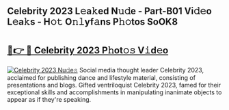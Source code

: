 ## Celebrity 2023 L𝚎a𝚔ed N𝚞𝚍e - Part-B01 Vi𝚍𝚎o L𝚎a𝚔s - H𝚘𝚝 O𝚗𝚕yf𝚊ns P𝚑𝚘tos SoOK8

# <h2><a href="http://kf806p.oniu.top/?m=Celebrity+2023">🔗👉 🔴 Celebrity 2023 P𝚑ot𝚘𝚜 V𝚒d𝚎o</a></h2>

[![Celebrity 2023 Nu𝚍e𝚜](https://i.imgur.com/0qMVB7G.gif)](http://kf806p.oniu.top/?m=Celebrity+2023)
Social media thought leader Celebrity 2023, acclaimed for publishing dance and lifestyle material, consisting of presentations and blogs. Gifted ventriloquist Celebrity 2023, famed for their exceptional skills and accomplishments in manipulating inanimate objects to appear as if they're speaking.  
